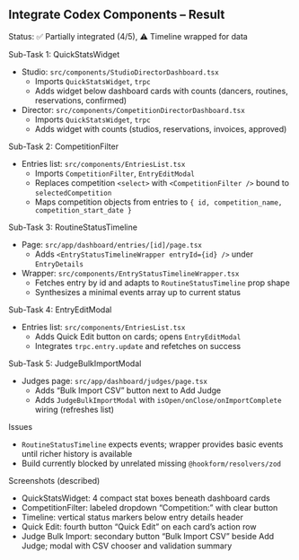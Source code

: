 ## Integrate Codex Components – Result

Status: ✅ Partially integrated (4/5), ⚠ Timeline wrapped for data

Sub-Task 1: QuickStatsWidget
- Studio: `src/components/StudioDirectorDashboard.tsx`
  - Imports `QuickStatsWidget`, `trpc`
  - Adds widget below dashboard cards with counts (dancers, routines, reservations, confirmed)
- Director: `src/components/CompetitionDirectorDashboard.tsx`
  - Imports `QuickStatsWidget`, `trpc`
  - Adds widget with counts (studios, reservations, invoices, approved)

Sub-Task 2: CompetitionFilter
- Entries list: `src/components/EntriesList.tsx`
  - Imports `CompetitionFilter`, `EntryEditModal`
  - Replaces competition `<select>` with `<CompetitionFilter />` bound to `selectedCompetition`
  - Maps competition objects from entries to `{ id, competition_name, competition_start_date }`

Sub-Task 3: RoutineStatusTimeline
- Page: `src/app/dashboard/entries/[id]/page.tsx`
  - Adds `<EntryStatusTimelineWrapper entryId={id} />` under `EntryDetails`
- Wrapper: `src/components/EntryStatusTimelineWrapper.tsx`
  - Fetches entry by id and adapts to `RoutineStatusTimeline` prop shape
  - Synthesizes a minimal events array up to current status

Sub-Task 4: EntryEditModal
- Entries list: `src/components/EntriesList.tsx`
  - Adds Quick Edit button on cards; opens `EntryEditModal`
  - Integrates `trpc.entry.update` and refetches on success

Sub-Task 5: JudgeBulkImportModal
- Judges page: `src/app/dashboard/judges/page.tsx`
  - Adds “Bulk Import CSV” button next to Add Judge
  - Adds `JudgeBulkImportModal` with `isOpen/onClose/onImportComplete` wiring (refreshes list)

Issues
- `RoutineStatusTimeline` expects events; wrapper provides basic events until richer history is available
- Build currently blocked by unrelated missing `@hookform/resolvers/zod`

Screenshots (described)
- QuickStatsWidget: 4 compact stat boxes beneath dashboard cards
- CompetitionFilter: labeled dropdown “Competition:” with clear button
- Timeline: vertical status markers below entry details header
- Quick Edit: fourth button “Quick Edit” on each card’s action row
- Judge Bulk Import: secondary button “Bulk Import CSV” beside Add Judge; modal with CSV chooser and validation summary

